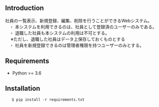 Introduction
------------

社員の一覧表示、新規登録、編集、削除を行うことができるWebシステム。<br>
　・ 本システムを利用できるのは、社員として登録済のユーザーのみである。<br>
　・ 退職した社員も本システムの利用は不可とする。<br>
　 ※ただし、退職した社員はデータ上保存しておくものとする<br>
　・ 社員を新規登録できるのは管理者権限を持つユーザーのみとする。<br>
 
 Requirements
 ------------
 
 -   Python >= 3.6
  
 Installation
 ------------
 
       $ pip install -r requirements.txt

 

